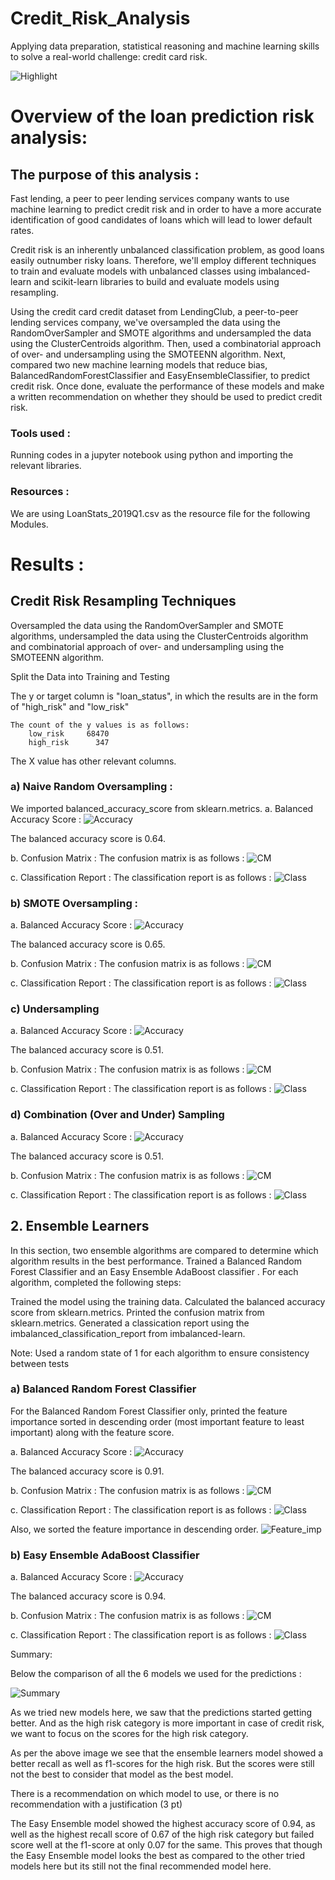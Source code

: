 # Credit_Risk_Analysis
Applying data preparation, statistical reasoning and machine learning skills to solve a real-world challenge: credit card risk.

![Highlight](Images/Highlight_image.jpg)

# Overview of the loan prediction risk analysis:
## The purpose of this analysis :
Fast lending, a peer to peer lending services company wants to use machine learning to predict credit risk and in order to have a more accurate identification of good candidates of loans which will lead to lower default rates.

Credit risk is an inherently unbalanced classification problem, as good loans easily outnumber risky loans. Therefore, we'll employ different techniques to train and evaluate models with unbalanced classes using imbalanced-learn and scikit-learn libraries to build and evaluate models using resampling.

Using the credit card credit dataset from LendingClub, a peer-to-peer lending services company, we've oversampled the data using the RandomOverSampler and SMOTE algorithms and undersampled the data using the ClusterCentroids algorithm. Then, used a combinatorial approach of over- and undersampling using the SMOTEENN algorithm. Next, compared two new machine learning models that reduce bias, BalancedRandomForestClassifier and EasyEnsembleClassifier, to predict credit risk. Once done, evaluate the performance of these models and make a written recommendation on whether they should be used to predict credit risk.

### Tools used : 
Running codes in a jupyter notebook using python and importing the relevant libraries.

### Resources : 
We are using LoanStats_2019Q1.csv as the resource file for the following Modules.

# Results :

## Credit Risk Resampling Techniques
Oversampled the data using the RandomOverSampler and SMOTE algorithms, undersampled the data using the ClusterCentroids algorithm and combinatorial approach of over- and undersampling using the SMOTEENN algorithm.

Split the Data into Training and Testing

The y or target column is "loan_status", in which the results are in the form of "high_risk" and "low_risk"

    The count of the y values is as follows:
        low_risk     68470
        high_risk      347

The X value has other relevant columns.

### a) Naive Random Oversampling :
We imported balanced_accuracy_score from sklearn.metrics. 
a. Balanced Accuracy Score : 
![Accuracy](Images/NRS_Accuracy_score.png)

The balanced accuracy score is 0.64.

b. Confusion Matrix : The confusion matrix is as follows :
![CM](Images/NRS_confusion_matrix.png)

c. Classification Report : The classification report is as follows :
![Class](Images/NRS_Classification_report.png)

### b) SMOTE Oversampling :
a. Balanced Accuracy Score : 
![Accuracy](Images/SMOTE_Bal_Accuracy_Score.png)

The balanced accuracy score is 0.65.

b. Confusion Matrix : The confusion matrix is as follows :
![CM](Images/SMOTE_Confusion_Matrix.png)

c. Classification Report : The classification report is as follows :
![Class](Images/SMOTE_Classification_Report.png)

### c) Undersampling
a. Balanced Accuracy Score : 
![Accuracy](Images/Undersampling_Accuracy_score.png)

The balanced accuracy score is 0.51.

b. Confusion Matrix : The confusion matrix is as follows :
![CM](Images/Undersampling_Confusion_Matrix.png)

c. Classification Report : The classification report is as follows :
![Class](Images/Undersampling_Classification_report.png)

### d) Combination (Over and Under) Sampling
a. Balanced Accuracy Score : 
![Accuracy](Images/Combination_Bal_Accuracy_score.png)

The balanced accuracy score is 0.51.

b. Confusion Matrix : The confusion matrix is as follows :
![CM](Images/Combination_Confusion_Matrix.png)

c. Classification Report : The classification report is as follows :
![Class](Images/Combination_Classification_Report.png)

## 2. Ensemble Learners
In this section, two ensemble algorithms are compared to determine which algorithm results in the best performance. Trained a Balanced Random Forest Classifier and an Easy Ensemble AdaBoost classifier . For each algorithm, completed the following steps:

Trained the model using the training data.
Calculated the balanced accuracy score from sklearn.metrics.
Printed the confusion matrix from sklearn.metrics.
Generated a classication report using the imbalanced_classification_report from imbalanced-learn.

Note: Used a random state of 1 for each algorithm to ensure consistency between tests

### a) Balanced Random Forest Classifier
For the Balanced Random Forest Classifier only, printed the feature importance sorted in descending order (most important feature to least important) along with the feature score.

a. Balanced Accuracy Score : 
![Accuracy](Images/RF_Accuracy_score.png)

The balanced accuracy score is 0.91.

b. Confusion Matrix : The confusion matrix is as follows :
![CM](Images/RF_Confusion_matrix.png)

c. Classification Report : The classification report is as follows :
![Class](Images/RF_Classification_report.png)

Also, we sorted the feature importance in descending order.
![Feature_imp](Images/RF_Feature_imp.png)


### b) Easy Ensemble AdaBoost Classifier
a. Balanced Accuracy Score : 
![Accuracy](Images/Easy_Ensemble_Accuracy_score.png)

The balanced accuracy score is 0.94.

b. Confusion Matrix : The confusion matrix is as follows :
![CM](Images/Easy_Ensemble_Confusion_matrix.png)

c. Classification Report : The classification report is as follows :
![Class](Images/Easy_Ensemble_Classification_report.png)

Summary:

Below the comparison of all the 6 models we used for the predictions :

![Summary](Images/Summary_Mach_Learning.png)

As we tried new models here, we saw that the predictions started getting better. And as the high risk category is more important in case of credit risk, we want to focus on the scores for the high risk category. 

As per the above image we see that the ensemble learners model showed a better recall as well as f1-scores for the high risk. But the scores were still not the best to consider that model as the best model.

There is a recommendation on which model to use, or there is no recommendation with a justification (3 pt)

The Easy Ensemble model showed the highest accuracy score of 0.94, as well as the highest recall score of 0.67 of the high risk category but failed score well at the f1-score at only 0.07 for the same. This proves that though the Easy Ensemble model looks the best as compared to the other tried models here but its still not the final recommended model here.
